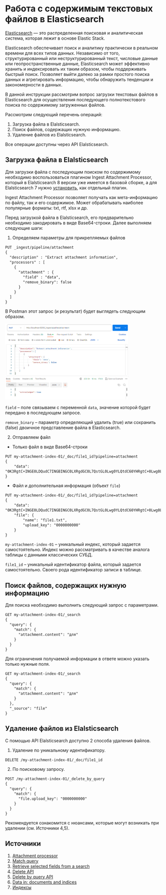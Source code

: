 # Работа с содержимым текстовых файлов в Elasticsearch

[Elasticsearch](https://www.elastic.co/elasticsearch/) — это распределенная поисковая и аналитическая система, которая лежит в основе Elastic Stack.

Elasticsearch обеспечивает поиск и аналитику практически в реальном времени для всех типов данных. Независимо от того, структурированный или неструктурированный текст, числовые данные или геопространственные данные, Elasticsearch может эффективно хранить и индексировать их таким образом, чтобы поддерживать быстрый поиск. Позволяет выйти далеко за рамки простого поиска данных и агрегировать информацию, чтобы обнаружить тенденции и закономерности в данных.

В данной инструкции рассмотрим вопрос загрузки текстовых файлов в Elasticsearch для осуществления последующего полнотекстового поиска по содержимому загруженных файлов.

Рассмотрим следующий перечень операций:
1. Загрузка файла в Elalsticsearch.
2. Поиск файлов, содержащих нужную информацию.
3. Удаление файлов из Elalsticsearch.


Все операции доступны через API Elalsticsearch.


## Загрузка файла в Elalsticsearch

Для загрузки файла с последующим поиском по содержимому необходимо воспользоваться плагином Ingest Attachment Processor, который в Elalsticsearch 8 версии уже имеется в базовой сборке, а для Elalsticsearch 7 нужно [установить](https://www.elastic.co/guide/en/elasticsearch/plugins/7.17/ingest-attachment.html), как отдельный плагин.

Ingest Attachment Processor позволяет получать как мета-информацию по файлу, так и его содержимое. Может обрабатывать наиболее популярные форматы: txt, rtf, xlsx и др.

Перед загрузкой файла в Elalsticsearch, его предварительно необходимо закодировать в виде Base64-строки. Далее выполняем следующие шаги:

1. Определяем параметры для прикрепляемых файлов

```
PUT _ingest/pipeline/attachment
{
  "description" : "Extract attachment information",
  "processors" : [
    {
      "attachment" : {
        "field" : "data",
        "remove_binary": false
      }
    }
  ]
}

```

В Postman этот запрос (и результат) будет выглядеть следующим образом.

<img src="images/postman_example.png" width=80%>


`field` – поле связываем с переменной `data`, значение которой будет передано в последующем запросе.

`remove_binary` – параметр определяющий удалить (true) или сохранить (false) двоичное представление файла в Elasticsearch.


2. Отправляем файл

- Только файл в виде Base64-строки

```
PUT my-attachment-index-01/_doc/file1_id?pipeline=attachment
{
    "data": "0K3RgtC+INGE0LDQudC7INGBINGC0LXRgdGC0L7QstGL0Lwg0YLQtdC60YHRgtC+0Lwg0LTQu9GPINC+0YLQv9GA0LDQstC60Lgg0Lgg0L/QvtC70YPRh9C10L3QuNGPLg0K0JAg0Y3RgtC+INC/0L7RgdC70LXQtNC90Y/RjyDRgdGA0L7QutCwINGE0LDQudC70LAhDQpUaGlzIGlzIGZpcnN0IHN0cmluZyBvbiBFbmdsaXNoLg0KQW5kIHRoYXQgaXMgbGFzdCBzdHJpbmcgaW4gdGhpcyBmaWxlIQ=="
}
```

- Файл и дополнительная информация (объект `file`)


```
PUT my-attachment-index-01/_doc/file1_id?pipeline=attachment
{
    "data": "0K3RgtC+INGE0LDQudC7INGBINGC0LXRgdGC0L7QstGL0Lwg0YLQtdC60YHRgtC+0Lwg0LTQu9GPINC+0YLQv9GA0LDQstC60Lgg0Lgg0L/QvtC70YPRh9C10L3QuNGPLg0K0JAg0Y3RgtC+INC/0L7RgdC70LXQtNC90Y/RjyDRgdGA0L7QutCwINGE0LDQudC70LAhDQpUaGlzIGlzIGZpcnN0IHN0cmluZyBvbiBFbmdsaXNoLg0KQW5kIHRoYXQgaXMgbGFzdCBzdHJpbmcgaW4gdGhpcyBmaWxlIQ==",
    "file": {
        "name": "file1.txt",
        "upload_key": "0000000000"
    }
}
```

`my-attachment-index-01` – уникальный индекс, который задается самостоятельно. Индекс можно рассматривать в качестве аналога таблицы с данными классических СУБД.

`file1_id` – уникальный идентификатор файла, который задается самостоятельно. Своего рода идентификатор записи в таблице.


## Поиск файлов, содержащих нужную информацию

Для поиска необходимо выполнить следующий запрос с параметрами.

```
GET my-attachment-index-01/_search
{
  "query": {
    "match": {
      "attachment.content": "для"
    }
  }       
}

```

Для ограничения получаемой информации в ответе можно указать только нужные поля.
```
GET my-attachment-index-01/_search
{
  "query": {
    "match": {
      "attachment.content": "для"
    }
  },
  "_source": "file"          
}

```


## Удаление файлов из Elalsticsearch

С помощью API Elalsticsearch доступно 2 способа удаления файлов.
1. Удаление по уникальному идентификатору.
```
DELETE /my-attachment-index-01/_doc/file1_id
```

2. По поисковому запросу.

```
POST /my-attachment-index-01/_delete_by_query
{
  "query": {
    "match": {
      "file.upload_key": "0000000000"
    }
  }      
}
```

Рекомендуется ознакомится с нюансами, которые могут возникать при удалении (см. Источники 4,5).


## Источники
1. [Attachment processor](https://www.elastic.co/guide/en/elasticsearch/reference/current/attachment.html)
2. [Match query](https://www.elastic.co/guide/en/elasticsearch/reference/current/query-dsl-match-query.html#query-dsl-match-query)
3. [Retrieve selected fields from a search](https://www.elastic.co/guide/en/elasticsearch/reference/current/search-fields.html)
4. [Delete API](https://www.elastic.co/guide/en/elasticsearch/reference/current/docs-delete.html)
5. [Delete by query API](https://www.elastic.co/guide/en/elasticsearch/reference/current/docs-delete-by-query.html)
6. [Data in: documents and indices](https://www.elastic.co/guide/en/elasticsearch/reference/current/documents-indices.html)
7. [Индексы](https://cloud.yandex.ru/docs/managed-elasticsearch/concepts/indexing)
